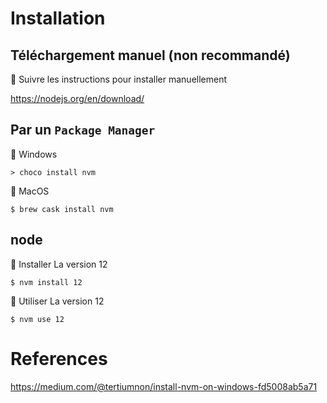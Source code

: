 # Installation


## Téléchargement manuel (non recommandé)

:pushpin: Suivre les instructions pour installer manuellement 

https://nodejs.org/en/download/

## Par un `Package Manager`

:pushpin: Windows

```
> choco install nvm
```

:pushpin: MacOS


```
$ brew cask install nvm
```

## node

:pushpin: Installer La version 12

```
$ nvm install 12
```

:pushpin: Utiliser La version 12

```
$ nvm use 12
```



# References

https://medium.com/@tertiumnon/install-nvm-on-windows-fd5008ab5a71
